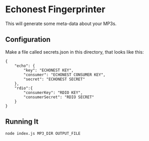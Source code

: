 # Echonest Fingerprinter

This will generate some meta-data about your MP3s.

## Configuration

Make a file called secrets.json in this directory, that looks like this:

```
{
	"echo": {
		"key": "ECHONEST KEY",
		"consumer": "ECHONEST CONSUMER KEY",
		"secret": "ECHONEST SECRET"
	},
	"rdio":{
		"consumerKey": "RDIO KEY",
		"consumerSecret": "RDIO SECRET"
	}
}
```

## Running It

`node index.js MP3_DIR OUTPUT_FILE`